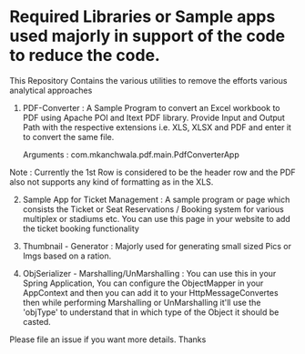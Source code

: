 # Required Libraries or Sample apps used majorly in support of the code to reduce the code.
This Repository Contains the various utilities to remove the efforts various analytical approaches

1) PDF-Converter : A Sample Program to convert an Excel workbook to PDF using Apache POI and Itext PDF library.
  Provide Input and Output Path with the respective extensions i.e. XLS, XLSX and PDF and enter it to convert the same file. 
  
  
    Arguments : com.mkanchwala.pdf.main.PdfConverterApp <inputPath> <outputPath> <fileType>
    
    
  Note : Currently the 1st Row is considered to be the header row and the PDF also not supports any kind of formatting as in the XLS.

2) Sample App for Ticket Management : A sample program or page which consists the Ticket or Seat Reservations / Booking system for various multiplex or stadiums etc. You can use this page in your website to add the ticket booking functionality

3) Thumbnail - Generator : Majorly used for generating small sized Pics or Imgs based on a ration.

4) ObjSerializer - Marshalling/UnMarshalling : You can use this in your Spring Application, You can configure the ObjectMapper in your AppContext and then you can add it to your HttpMessageConvertes then while performing Marshalling or UnMarshalling it'll use the 'objType' to understand that in which type of the Object it should be casted.

Please file an issue if you want more details. Thanks
